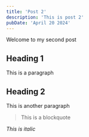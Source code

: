 ```yaml
---
title: 'Post 2'
description: 'This is post 2'
pubDate: 'April 20 2024'
---
```


Welcome to my second post

## Heading 1

This is a paragraph

## Heading 2

This is another paragraph

> This is a blockquote

_This is italic_


